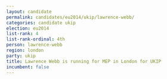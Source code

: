 ```yaml
---
layout: candidate
permalink: candidates/eu2014/ukip/lawrence-webb/
categories: candidate ukip
election: eu2014
list-rank: 4
list-rank-ordinal: 4th
person: lawrence-webb
region: london
party: ukip
title: Lawrence Webb is running for MEP in London for UKIP
incumbent: false
---
```

